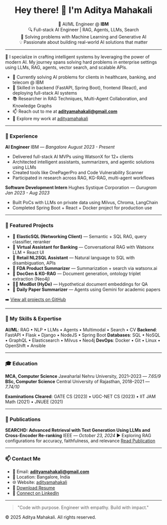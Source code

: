 <h1 align="center">Hey there! 👋 I'm Aditya Mahakali</h1>

<p align="center">
  🧠 AI/ML Engineer @ <strong>IBM</strong> <br>
  🔍 Full-stack AI Engineer | RAG, Agents, LLMs, Search <br>
  🚀 Solving problems with Machine Learning and Generative AI <br>
  💡 Passionate about building real-world AI solutions that matter
</p>

---

🌟 I specialize in crafting intelligent systems by leveraging the power of modern AI. My journey spans solving hard problems in enterprise settings using LLMs, RAG, agents, vector search, and scalable APIs.

* 🔭 Currently solving AI problems for clients in healthcare, banking, and telecom @ IBM
* 🧱 Skilled in backend (FastAPI, Spring Boot), frontend (React), and deploying full-stack AI systems
* 📚 Researcher in RAG Techniques, Multi-Agent Collaboration, and Knowledge Graphs
* 📫 Reach out to me at **[adityamahakali@gmail.com](mailto:adityamahakali@gmail.com)**
* 🧠 Explore my work at [adityamahakali](https://adityamahakali.vercel.app/)

---

### 💼 Experience

**AI Engineer**
IBM — *Bangalore*
*August 2023 - Present*

* Delivered full-stack AI MVPs using WatsonX for 12+ clients
* Architected intelligent assistants, summarizers, and agentic solutions using LLMs
* Created tools like OnePagerPro and Code Vulnerability Scanner
* Participated in research across RAG, KG-RAG, multi-agent workflows

**Software Development Intern**
Hughes Systique Corporation — *Gurugram*
*Jan 2023 - Aug 2023*

* Built PoCs with LLMs on private data using Milvus, Chroma, LangChain
* Completed Spring Boot + React + Docker project for production use

---

### 🚀 Featured Projects

* 🧠 **ElasticSQL (Networking Client)** — Semantic + SQL RAG, query classifier, reranker
* 💬 **Virtual Assistant for Banking** — Conversational RAG with Watsonx LLM + React UI
* 🛒 **Retail NL2SQL Assistant** — Natural language to SQL with disambiguation, APIs
* 🧾 **FDA Product Summarizer** — Summarization + search via watsonx.ai
* 📄 **DocGen & KG-RAG** — Document generation, ontology triplet extraction (Neo4j)
* 🧑‍⚕️ **MedBot (HyDe)** — Hypothetical document embeddings for QA
* 📰 **Daily Paper Summarizer** — Agents using Gemini for academic papers

➡️ [View all projects on GitHub](https://github.com/ADITYAMAHAKALI?tab=repositories)

---

### 🧠 My Skills & Expertise

**AI/ML**: RAG • NLP • LLMs • Agents • Multimodal • Search • CV
**Backend**: FastAPI • Flask • Django • NodeJS • Spring Boot
**Databases**: SQL • NoSQL • GraphQL • Elasticsearch • Milvus • Neo4j
**DevOps**: Docker • Git • Linux • OpenShift • Ansible

---

### 🎓 Education

**MCA, Computer Science**
Jawaharlal Nehru University, 2021–2023 — *7.65/9*
**BSc, Computer Science**
Central University of Rajasthan, 2018–2021 — *7.74/10*

**Examinations Cleared**:
GATE CS (2023) • UGC-NET CS (2023) • IIT JAM Math (2021) • JNUEE (2021)

---

### 📑 Publications

**SEARCHD: Advanced Retrieval with Text Generation Using LLMs and Cross-Encoder Re-ranking**
IEEE — *October 23, 2024*
▶️ Exploring RAG configurations for accuracy, faithfulness, and relevance
[Read Publication](#)

---

### 📫 Contact Me

* 📧 Email: **[adityamahakali@gmail.com](mailto:adityamahakali@gmail.com)**
* 📍 Location: Bangalore, India
* 🌐 Website: [adityamahakali](https://adityamahakali.vercel.app/)
* 📝 [Download Resume](https://rxresu.me/adityamahakali/aditya-mahakali)
* 💼 [Connect on LinkedIn](https://www.linkedin.com/in/aditya-mahakali-b81758168/)

---

> "Code with purpose. Engineer with empathy. Build with impact."

© 2025 Aditya Mahakali. All rights reserved.
